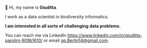 :wave: Hi, my name is **Giuditta**.

I work as a data scientist in biodiversity informatics.

**I am interested in all sorts of challenging data problems.**

You can reach me via LinkedIn https://www.linkedin.com/in/giuditta-parolini-909b1610/ or email gp.Berlin14@gmail.com.



<!---
GParolini/GParolini is a ✨ special ✨ repository because its `README.md` (this file) appears on your GitHub profile.
You can click the Preview link to take a look at your changes.
--->
